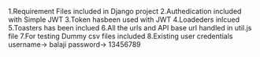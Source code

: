 1.Requirement Files included in Django project
2.Authedication included with Simple JWT
3.Token hasbeen used with JWT
4.Loadeders inlcued 
5.Toasters has been inclued
6.All the urls and API base url handled in util.js file
7.For testing Dummy csv files included
8.Existing user credentials 
  username-> balaji
  password-> 13456789
